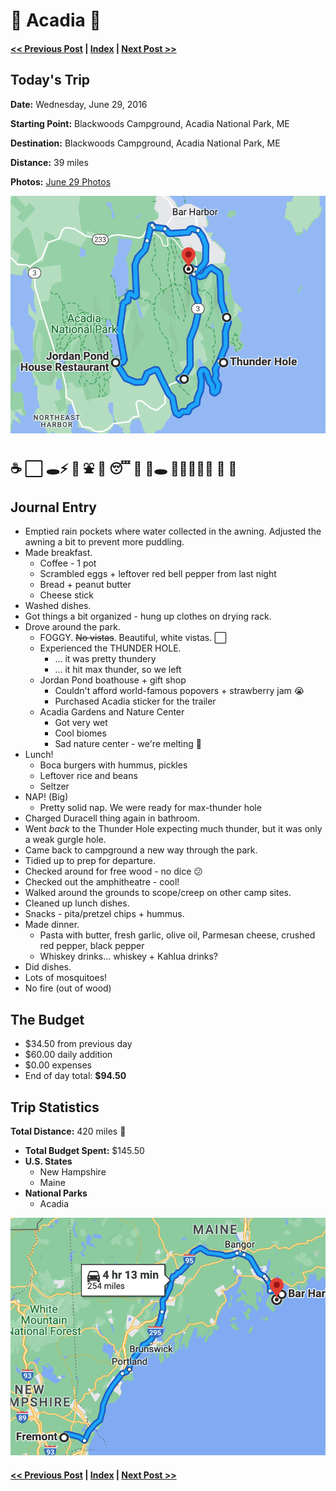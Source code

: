 # 🌲 Acadia 🌲

####  [<< Previous Post](https://jay-d.me/2016RT-06-28) | [Index](https://jay-d.me/2016RT) | [Next Post >>](https://jay-d.me/2016RT-06-30)

## Today's Trip

**Date:** Wednesday, June 29, 2016

**Starting Point:** Blackwoods Campground, Acadia National Park, ME

**Destination:** Blackwoods Campground, Acadia National Park, ME

**Distance:** 39 miles

**Photos:** [June 29 Photos](https://jay-d.me/2016RT-06-29-photos)

![map of acadia](../maps/day/06-29.png "day map")

##  ☕️ ⬜️ 🕳⚡️ 🛶 ⛲️ 🍔 😴 🔋 🫧🕳 🚶🏻‍♀️🚶🏻 🍝 🦟

## Journal Entry

* Emptied rain pockets where water collected in the awning. Adjusted the awning a bit to prevent more puddling.
* Made breakfast.
  * Coffee - 1 pot
  * Scrambled eggs + leftover red bell pepper from last night
  * Bread + peanut butter
  * Cheese stick
* Washed dishes.
* Got things a bit organized - hung up clothes on drying rack.
* Drove around the park.
  * FOGGY. ~~No vistas~~. Beautiful, white vistas. ⬜️
  * Experienced the THUNDER HOLE.
    * ... it was pretty thundery
    * ... it hit max thunder, so we left
  * Jordan Pond boathouse + gift shop
    * Couldn't afford world-famous popovers + strawberry jam 😭
    * Purchased Acadia sticker for the trailer
  * Acadia Gardens and Nature Center
    * Got very wet
    * Cool biomes
    * Sad nature center - we're melting 🫠
* Lunch!
  * Boca burgers with hummus, pickles
  * Leftover rice and beans
  * Seltzer
* NAP! (Big)
  * Pretty solid nap. We were ready for max-thunder hole
* Charged Duracell thing again in bathroom.
* Went *back* to the Thunder Hole expecting much thunder, but it was only a weak gurgle hole.
* Came back to campground a new way through the park.
* Tidied up to prep for departure.
* Checked around for free wood - no dice 😕
* Checked out the amphitheatre - cool!
* Walked around the grounds to scope/creep on other camp sites.
* Cleaned up lunch dishes.
* Snacks - pita/pretzel chips + hummus.
* Made dinner.
  * Pasta with butter, fresh garlic, olive oil, Parmesan cheese, crushed red pepper, black pepper
  * Whiskey drinks... whiskey + Kahlua drinks?
* Did dishes.
* Lots of mosquitoes!
* No fire (out of wood)

## The Budget

* $34.50 from previous day
* $60.00 daily addition
* $0.00 expenses
* End of day total: **$94.50**

## Trip Statistics

**Total Distance:** 420 miles 🥦
* **Total Budget Spent:** $145.50
* **U.S. States**
  * New Hampshire
  * Maine
* **National Parks**
  * Acadia

![total trip from fremont to acadia](../maps/total/06-29-total.png "total trip map")

####  [<< Previous Post](https://jay-d.me/2016RT-06-28) | [Index](https://jay-d.me/2016RT) | [Next Post >>](https://jay-d.me/2016RT-06-30)
